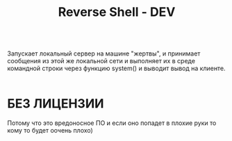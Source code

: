 <div align="center">
<h1>Reverse Shell - DEV </h1>
</div>
<br>
<br>
<br>
Запускает локальный сервер на машине "жертвы",
и принимает сообщения из этой же локальной сети и выполняет их
в среде командной строки через функцию system() и выводит вывод на клиенте.
<br><br>

# БЕЗ ЛИЦЕНЗИИ
Потому что это вредоносное ПО и если оно попадет в плохие руки то кому то будет оочень плохо)
